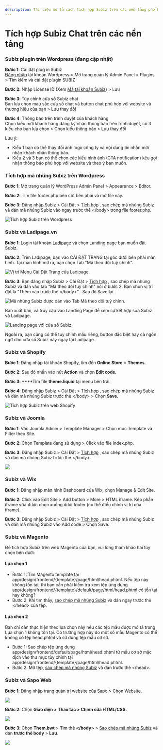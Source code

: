 ```yaml
---
description: Tài liệu mô tả cách tích hợp Subiz trên các nền tảng phổ biến hiện nay.
---
```


# Tích hợp Subiz Chat trên các nền tảng

### Subiz plugin trên Wordpress \(đang cập nhật\)

**Bước 1**: Cài đặt plug in Subiz  
[Đăng nhập](https://login.wordpress.org/?locale=en_US) tài khoản Wordpress &gt; Mở trang quản lý Admin Panel &gt; Plugins &gt; Tìm kiếm và cài đặt plugin SUBIZ

**Bước 2**: Nhập License ID \(Xem [Mã tài khoản Subiz](https://app.subiz.com/settings/)\) &gt; Lưu 

**Bước 3**: Tùy chỉnh cửa sổ Subiz chat  
Bạn lựa chọn màu sắc cửa sổ chat và button chat phù hợp với website và thương hiệu của bạn &gt; Lưu thay đổi

**Bước 4**: Thông báo trên trình duyệt của khách hàng  
Chọn kiểu mời khách hàng đăng ký nhận thông báo trên trình duyệt, có 3 kiểu cho bạn lựa chọn &gt; Chọn kiểu thông báo &gt; Lưu thay đổi

Lưu ý:

* Kiểu 1 bạn có thể thay đổi ảnh logo công ty và nội dung tin nhắn mời nhận khách nhận thông báo.
* Kiểu 2 và 3 bạn có thể chọn các kiểu hình ảnh \(CTA notification\) kêu gọi nhận thông báo phù hợp với website và theo ý bạn muốn.

### Tích hợp mã nhúng Subiz trên Wordpress

**Bước 1**: Mở trang quản lý WordPress Admin Panel &gt; Appearance &gt; Editor.

**Bước 2**: Tìm file footer.php bên cột bên phải và mở file này.

**Bước 3**: Đăng nhập Subiz &gt; Cài Đặt &gt; [Tích hợp](https://app.subiz.com/settings/install) , sao chép mã nhúng Subiz và dán mã nhúng Subiz vào ngay trước thẻ &lt;/body&gt; trong file footer.php.

![T&#xED;ch h&#x1EE3;p Subiz tr&#xEA;n Wordpress](../../../.gitbook/assets/cai-subiz-wordpress.png)

### Subiz và Ladipage.vn 

**Bước 1**: Login tài khoản [Ladipage](https://ladipage.vn) và chọn Landing page bạn muốn đặt Subiz. 

**Bước 2**: Trên Ladipage, bạn vào CÀI ĐẶT TRANG tại góc dưới bên phải màn hình. Tại màn hình mở ra, bạn chọn Tab "Mã theo dõi tuỳ chỉnh". 

![V&#x1ECB; tr&#xED; Menu C&#xE0;i &#x110;&#x1EB7;t Trang c&#x1EE7;a Ladipage.](../../../.gitbook/assets/screen-shot-2018-11-30-at-00.39.56.png)

**Bước 3**: Bạn đăng nhập Subiz &gt; Cài Đặt &gt; [Tích hợp](https://app.subiz.com/settings/install) , sao chép mã nhúng Subiz và dán vào tab "Mã theo dõi tuỳ chỉnh" nói ở bước 2. Bạn chọn vị trí đặt là "Thêm vào trước thẻ &lt;/body&gt;" . Sau đó Save lại.

![M&#xE3; nh&#xFA;ng Subiz &#x111;&#x1B0;&#x1EE3;c d&#xE1;n v&#xE0;o Tab M&#xE3; theo d&#xF5;i tu&#x1EF3; ch&#x1EC9;nh.](../../../.gitbook/assets/screen-shot-2018-11-30-at-00.38.27.png)

Bạn xuất bản, và truy cập vào Landing Page để xem sự kết hợp sửa Subiz và Ladipage.

![Landing page v&#x1EDB;i c&#x1EED;a s&#x1ED5; Subiz.](../../../.gitbook/assets/screen-shot-2018-11-30-at-00.45.24.png)

Ngoài ra, bạn cũng có thể tuy chỉnh mầu riêng, button đặc biệt hay cả ngôn ngữ cho cửa sổ Subiz này ngay tại Ladipage. 

### Subiz và Shopify

**Bước 1**: Đăng nhập tài khoản Shopify, tìm đến **Online Store** &gt; **Themes**.

**Bước 2**: Sau đó nhấn vào nút **Action** và chọn **Edit code.**

**Bước 3**: ****Tìm file **theme.liquid** tại menu bên trái.

**Bước 4**: Đăng nhập Subiz &gt; Cài Đặt &gt; [Tích hợp](https://app.subiz.com/settings/install) , sao chép mã nhúng Subiz và dán mã nhúng Subiz trước thẻ &lt;/body&gt; &gt; Chọn **Save**.

![T&#xED;ch h&#x1EE3;p Subiz tr&#xEA;n web Shopify](../../../.gitbook/assets/spotify-1.gif)

### Subiz và Joomla

**Bước 1**: Vào Joomla Admin &gt; Template Manager &gt; Chọn mục Template và Filter theo Site.

**Bước 2**: Chọn Template đang sử dụng &gt; Click vào file Index.php.

**Bước 3**: Đăng nhập Subiz &gt; Cài Đặt &gt; [Tích hợp](https://app.subiz.com/settings/install) , sao chép mã nhúng Subiz và dán mã nhúng Subiz trước thẻ &lt;/body&gt;.

![](../../../.gitbook/assets/joomla2.gif)

### Subiz và Wix

**Bước 1**: Đăng nhập màn hình Dashboard của Wix, chọn Manage & Edit Site.

**Bước 2**: Click vào Edit Site &gt; Add button &gt; More &gt; HTML iframe. Kéo phần iframe vừa được chọn xuống dưới footer \(có thể điều chỉnh vị trí của iframe\).

**Bước 3**: Đăng nhập Subiz &gt; Cài Đặt &gt; [Tích hợp](https://app.subiz.com/settings/install) , sao chép mã nhúng Subiz và dán mã nhúng Subiz vào Add code &gt; Chọn Save.

### Subiz và Magento

Để tích hợp Subiz trên web Magento của bạn, vui lòng tham khảo hai tùy chọn bên dưới:

#### Lựa chọn 1

* Bước 1: Tìm Magento template tại app/design/frontend/{template}/page/html/head.phtml. Nếu tệp này không tồn tại, thì bạn cần phải kiểm tra xem tệp ứng dụng app/design/frontend/{template}/default/page/html/head.phtml có tồn tại hay không?
* Bước 2: Khi tìm thấy, [sao chép mã nhúng Subiz](https://app.subiz.com/settings/install) và dán ngay trước thẻ &lt;/head&gt; của tệp.

#### Lựa chọn 2

Bạn chỉ cần thực hiện theo lựa chọn này nếu các tệp mẫu được mô tả trong Lựa chọn 1 không tồn tại. Có trường hợp này do một số mẫu Magento có thể không có tệp head.phtml và sử dụng tệp mẫu cơ sở.

* Bước 1: Sao chép tệp ứng dụng app/design/frontend/default/page/html/head.phtml từ mẫu cơ sở mặc địch vào thư mục tùy chỉnh tại app/design/frontend/{template}/page/html/head.phtml.
* Bước 2: Mở tệp, [sao chép mã nhúng Subiz](https://app.subiz.com/settings/install) và dán trước thẻ &lt;/head&gt;.

### Subiz và Sapo Web

**Bước 1**: Đăng nhập trang quản trị website của Sapo &gt; Chọn Website.

![](../../../.gitbook/assets/1-sapo-copy.jpg)

**Bước 2**: Chọn **Giao diện &gt; Thao tác &gt; Chỉnh sửa HTML/CSS.**

![](../../../.gitbook/assets/2.-sapo-copy.jpg)

**Bước 3**: Chọn **Them.bwt** &gt; Tìm thẻ **&lt;/body&gt;** &gt; [Sao chép mã nhúng Subiz](https://app.subiz.com/settings/install) và dán **trước thẻ body** &gt; **Lưu.**

![](../../../.gitbook/assets/3.-sapo-copy.jpg)

